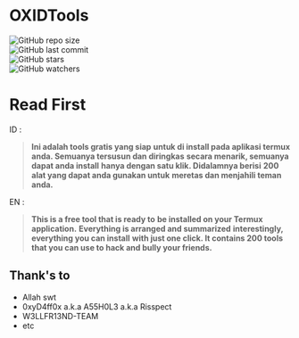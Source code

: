 # OXIDTools

![GitHub repo size](https://img.shields.io/github/repo-size/risspect/OXIDTools?style=flat-square)
<br>
![GitHub last commit](https://img.shields.io/github/last-commit/risspect/OXIDTools?style=flat-square)
<br>
![GitHub stars](https://img.shields.io/github/stars/risspect/OXIDTools?style=social)
<br>
![GitHub watchers](https://img.shields.io/github/watchers/risspect/OXIDTools?style=social)

# Read First

ID :
>**Ini adalah tools gratis yang siap**
>**untuk di install pada aplikasi termux**
>**anda. Semuanya tersusun dan diringkas**
>**secara menarik, semuanya dapat anda install**
>**hanya dengan satu klik. Didalamnya berisi**
>**200 alat yang dapat anda gunakan untuk**
>**meretas dan menjahili teman anda.**

EN :
>**This is a free tool that is ready to**
>**be installed on your Termux application.**
>**Everything is arranged and summarized**
>**interestingly, everything you can install**
>**with just one click. It contains 200 tools**
>**that you can use to hack and bully your friends.**


Thank's to
----
* Allah swt
* 0xyD4ff0x a.k.a A55H0L3 a.k.a Risspect
* W3LLFR13ND-TEAM
* etc
